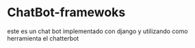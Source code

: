 # ChatBot-framewoks
este es un chat bot implementado con django y utilizando como herramienta el chatterbot
